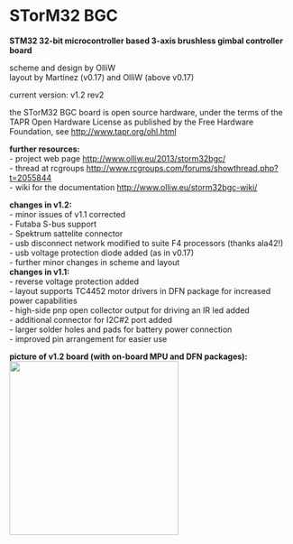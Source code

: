 STorM32 BGC
===========

<strong>STM32 32-bit microcontroller based 3-axis brushless gimbal controller board</strong>

scheme and design by OlliW<br>
layout by Martinez (v0.17) and OlliW (above v0.17)

current version: v1.2 rev2

the STorM32 BGC board is open source hardware, under the terms of the TAPR Open Hardware License as published by the Free Hardware Foundation, see http://www.tapr.org/ohl.html

<strong>further resources:</strong><br>- project web page http://www.olliw.eu/2013/storm32bgc/<br>- thread at rcgroups http://www.rcgroups.com/forums/showthread.php?t=2055844<br>- wiki for the documentation http://www.olliw.eu/storm32bgc-wiki/

<strong>changes in v1.2:</strong><br>- minor issues of v1.1 corrected<br>- Futaba S-bus support<br>- Spektrum sattelite connector<br>- usb disconnect network modified to suite F4 processors (thanks ala42!)<br>- usb voltage protection diode added (as in v0.17)<br>- further minor changes in scheme and layout
<br><strong>changes in v1.1:</strong><br>- reverse voltage protection added<br>- layout supports TC4452 motor drivers in DFN package for increased power capabilities<br>- high-side pnp open collector output for driving an IR led added<br>- additional connector for I2C#2 port added<br>- larger solder holes and pads for battery power connection<br>- improved pin arrangement for easier use

<strong>picture of v1.2 board (with on-board MPU and DFN packages):</strong><br>
<a href="http://www.olliw.eu/uploads/storm32_bgc_v120_board_dfn_mpu-01-wp01.jpg"><img src="http://www.olliw.eu/uploads/storm32_bgc_v120_board_dfn_mpu-01-wp01.jpg" width="300" height="308"/></a>
